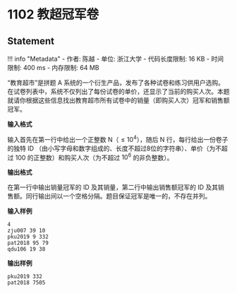 
# 1102 教超冠军卷

## Statement

!!! info "Metadata"
    - 作者: 陈越
    - 单位: 浙江大学
    - 代码长度限制: 16 KB
    - 时间限制: 400 ms
    - 内存限制: 64 MB

“教育超市”是拼题 A 系统的一个衍生产品，发布了各种试卷和练习供用户选购。在试卷列表中，系统不仅列出了每份试卷的单价，还显示了当前的购买人次。本题就请你根据这些信息找出教育超市所有试卷中的销量（即购买人次）冠军和销售额冠军。

**输入格式**

输入首先在第一行中给出一个正整数 N（$\le 10^4$），随后 N 行，每行给出一份卷子的独特 ID （由小写字母和数字组成的、长度不超过8位的字符串）、单价（为不超过 $100$ 的正整数）和购买人次（为不超过 $10^6$ 的非负整数）。

**输出格式**

在第一行中输出销量冠军的 ID 及其销量，第二行中输出销售额冠军的 ID 及其销售额。同行输出间以一个空格分隔。题目保证冠军是唯一的，不存在并列。

**输入样例**
```plaintext
4
zju007 39 10
pku2019 9 332
pat2018 95 79
qdu106 19 38
```

**输出样例**
```plaintext
pku2019 332
pat2018 7505
```


